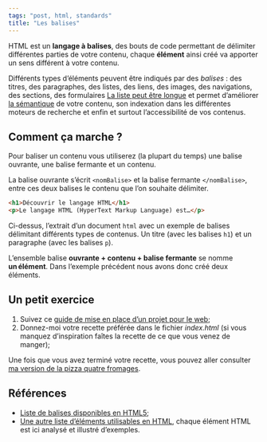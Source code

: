 ```yaml
---
tags: "post, html, standards"
title: "Les balises"
---
```


HTML est un **langage à balises**, des bouts de code permettant de délimiter différentes parties de votre contenu, chaque **élément** ainsi créé va apporter un sens différent à votre contenu.

Différents types d’éléments peuvent être indiqués par des *balises* : des titres, des paragraphes, des listes, des liens, des images, des navigations, des sections, des formulaires [La liste peut être longue](http://html5doctor.com/element-index/) et permet d’améliorer [la sémantique](https://fr.wikipedia.org/wiki/HTML_s%C3%A9mantique) de votre contenu, son indexation dans les différentes moteurs de recherche et enfin et surtout l’accessibilité de vos contenus.

## Comment ça marche ?

Pour baliser un contenu vous utiliserez (la plupart du temps) une balise ouvrante, une balise fermante et un contenu.

La balise ouvrante s’écrit `<nomBalise>` et la balise fermante `</nomBalise>`, entre ces deux balises le contenu que l’on souhaite délimiter.

``` html
<h1>Découvrir le langage HTML</h1>
<p>Le langage HTML (HyperText Markup Language) est…</p>
```

Ci-dessus, l’extrait d’un document `html` avec un exemple de balises délimitant différents types de contenus. Un titre (avec les balises `h1`) et un paragraphe (avec les balises `p`).

L’ensemble balise **ouvrante + contenu + balise fermante** se nomme **un élément**. Dans l’exemple précédent nous avons donc créé deux éléments.
## Un petit exercice

1. Suivez ce [guide de mise en place d’un projet pour le web](../../pratique/nouveau-projet);
2. Donnez-moi votre recette préférée dans le fichier *index.html* (si vous manquez d’inspiration faîtes la recette de ce que vous venez de manger);


Une fois que vous avez terminé votre recette, vous pouvez aller consulter [ma version de la pizza quatre fromages](../recette).

## Références

- [Liste de balises disponibles en HTML5](https://developer.mozilla.org/fr/docs/Web/HTML/Element);
- [Une autre liste d’éléments utilisables en HTML](http://html5doctor.com/element-index/), chaque élément HTML est ici analysé et illustré d’exemples.
